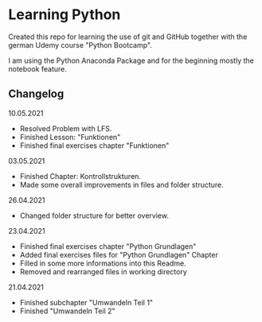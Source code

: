 # Learning Python
Created this repo for learning the use of git and GitHub together with the german Udemy course "Python Bootcamp".

I am using the Python Anaconda Package and for the beginning mostly the notebook feature.

## Changelog
10.05.2021
- Resolved Problem with LFS.
- Finished Lesson: "Funktionen"
- Finished final exercises chapter "Funktionen" 

03.05.2021
- Finished Chapter: Kontrollstrukturen.
- Made some overall improvements in files and folder structure.

26.04.2021
- Changed folder structure for better overview.

23.04.2021
- Finished final exercises chapter "Python Grundlagen"
- Added final exercises files for "Python Grundlagen" Chapter
- Filled in some more informations into this Readme.
- Removed and rearranged files in working directory

21.04.2021
- Finished subchapter "Umwandeln Teil 1"
- Finished "Umwandeln Teil 2"
